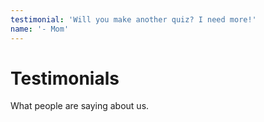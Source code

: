 ```yaml
---
testimonial: 'Will you make another quiz? I need more!'
name: '- Mom'
---
```


# Testimonials

What people are saying about us.
